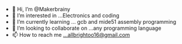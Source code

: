 - 👋 Hi, I’m @Makerbrainy
- 👀 I’m interested in ...Electronics and coding
- 🌱 I’m currently learning ... gcb and mide51 assembly programming
- 💞️ I’m looking to collaborate on ...any programming language 
- 📫 How to reach me ...allbrightoo16@gmail.com

<!---
Makerbrainy/Makerbrainy is a ✨ special ✨ repository because its `README.md` (this file) appears on your GitHub profile.
You can click the Preview link to take a look at your changes.
--->
